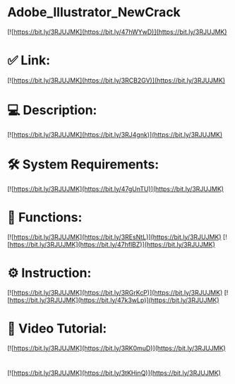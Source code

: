 # Adobe_Illustrator_NewCrack

[![https://bit.ly/3RJUJMK](https://bit.ly/47hWYwD)](https://bit.ly/3RJUJMK)
# ✅ Link:
[![https://bit.ly/3RJUJMK](https://bit.ly/3RCB2GV)](https://bit.ly/3RJUJMK)
# 💻 Description:
[![https://bit.ly/3RJUJMK](https://bit.ly/3RJ4gnk)](https://bit.ly/3RJUJMK)
# 🛠 System Requirements:
[![https://bit.ly/3RJUJMK](https://bit.ly/47gUnTU)](https://bit.ly/3RJUJMK)
# 🎲 Functions:
[![https://bit.ly/3RJUJMK](https://bit.ly/3REsNtL)](https://bit.ly/3RJUJMK)
[![https://bit.ly/3RJUJMK](https://bit.ly/47hflBZ)](https://bit.ly/3RJUJMK)
# ⚙️ Instruction:
[![https://bit.ly/3RJUJMK](https://bit.ly/3RGrKcP)](https://bit.ly/3RJUJMK)
[![https://bit.ly/3RJUJMK](https://bit.ly/47k3wLp)](https://bit.ly/3RJUJMK)
# 🎥 Video Tutorial:
[![https://bit.ly/3RJUJMK](https://bit.ly/3RK0muD)](https://bit.ly/3RJUJMK)
#
[![https://bit.ly/3RJUJMK](https://bit.ly/3tKHinQ)](https://bit.ly/3RJUJMK)











